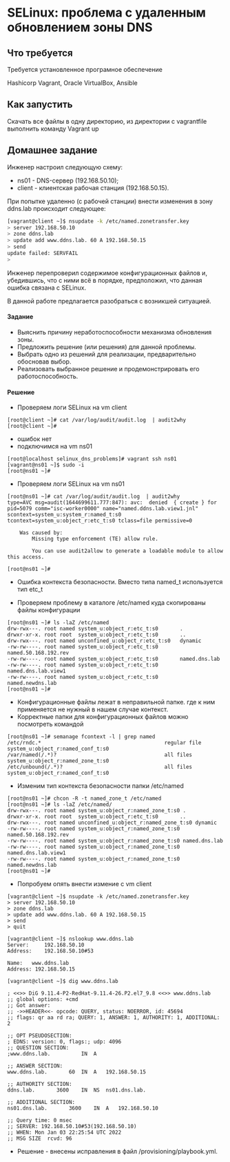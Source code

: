 # SELinux: проблема с удаленным обновлением зоны DNS

## Что требуется
Требуется установленное програмное обеспечение

Hashicorp Vagrant, Oracle VirtualBox, Ansible

## Как запустить
Скачать все файлы в одну директорию, из директории с vagrantfile выполнить команду Vagrant up

## Домашнее задание
Инженер настроил следующую схему:

- ns01 - DNS-сервер (192.168.50.10);
- client - клиентская рабочая станция (192.168.50.15).

При попытке удаленно (с рабочей станции) внести изменения в зону ddns.lab происходит следующее:
```bash
[vagrant@client ~]$ nsupdate -k /etc/named.zonetransfer.key
> server 192.168.50.10
> zone ddns.lab
> update add www.ddns.lab. 60 A 192.168.50.15
> send
update failed: SERVFAIL
>
```
Инженер перепроверил содержимое конфигурационных файлов и, убедившись, что с ними всё в порядке, предположил, что данная ошибка связана с SELinux.

В данной работе предлагается разобраться с возникшей ситуацией.


#### Задание

- Выяснить причину неработоспособности механизма обновления зоны.
- Предложить решение (или решения) для данной проблемы.
- Выбрать одно из решений для реализации, предварительно обосновав выбор.
- Реализовать выбранное решение и продемонстрировать его работоспособность.


#### Решение
* Проверяем логи SELinux на vm client
```
[root@client ~]# cat /var/log/audit/audit.log  | audit2why
[root@client ~]# 
```
* ошибок нет
* подключимся на vm ns01
```
[root@localhost selinux_dns_problems]# vagrant ssh ns01
[vagrant@ns01 ~]$ sudo -i
[root@ns01 ~]#  
```
* Проверяем логи SELinux на vm ns01
```
[root@ns01 ~]# cat /var/log/audit/audit.log  | audit2why
type=AVC msg=audit(1644699611.777:847): avc:  denied  { create } for  pid=5079 comm="isc-worker0000" name="named.ddns.lab.view1.jnl" scontext=system_u:system_r:named_t:s0 tcontext=system_u:object_r:etc_t:s0 tclass=file permissive=0

	Was caused by:
		Missing type enforcement (TE) allow rule.

		You can use audit2allow to generate a loadable module to allow this access.

[root@ns01 ~]# 
```
* Ошибка контекста безопасности. Вместо типа named_t используется тип etc_t

* Проверяем проблему в каталоге /etc/named куда скопированы файлы конфигурации
```
[root@ns01 ~]# ls -laZ /etc/named
drw-rwx---. root named system_u:object_r:etc_t:s0       .
drwxr-xr-x. root root  system_u:object_r:etc_t:s0       ..
drw-rwx---. root named unconfined_u:object_r:etc_t:s0   dynamic
-rw-rw----. root named system_u:object_r:etc_t:s0       named.50.168.192.rev
-rw-rw----. root named system_u:object_r:etc_t:s0       named.dns.lab
-rw-rw----. root named system_u:object_r:etc_t:s0       named.dns.lab.view1
-rw-rw----. root named system_u:object_r:etc_t:s0       named.newdns.lab
[root@ns01 ~]# 
```
* Конфигурационные файлы лежат в неправильной папке. где к ним применяется не нужный в нашем случае контекст.
* Корректные папки для конфигурационных файлов можно посмотреть командой
```
[root@ns01 ~]# semanage fcontext -l | grep named        
/etc/rndc.*                                        regular file       system_u:object_r:named_conf_t:s0 
/var/named(/.*)?                                   all files          system_u:object_r:named_zone_t:s0 
/etc/unbound(/.*)?                                 all files          system_u:object_r:named_conf_t:s0 
```
* Изменим тип контекста безопасности папки /etc/named
```
[root@ns01 ~]# chcon -R -t named_zone_t /etc/named
[root@ns01 ~]# ls -laZ /etc/named/        
drw-rwx---. root named system_u:object_r:named_zone_t:s0 .
drwxr-xr-x. root root  system_u:object_r:etc_t:s0       ..
drw-rwx---. root named unconfined_u:object_r:named_zone_t:s0 dynamic
-rw-rw----. root named system_u:object_r:named_zone_t:s0 named.50.168.192.rev
-rw-rw----. root named system_u:object_r:named_zone_t:s0 named.dns.lab
-rw-rw----. root named system_u:object_r:named_zone_t:s0 named.dns.lab.view1
-rw-rw----. root named system_u:object_r:named_zone_t:s0 named.newdns.lab
[root@ns01 ~]# 
```
* Попробуем опять внести измение с vm client
```
[vagrant@client ~]$ nsupdate -k /etc/named.zonetransfer.key 
> server 192.168.50.10
> zone ddns.lab
> update add www.ddns.lab. 60 A 192.168.50.15
> send
> quit

[vagrant@client ~]$ nslookup www.ddns.lab
Server:		192.168.50.10
Address:	192.168.50.10#53

Name:	www.ddns.lab
Address: 192.168.50.15

[vagrant@client ~]$ dig www.ddns.lab

; <<>> DiG 9.11.4-P2-RedHat-9.11.4-26.P2.el7_9.8 <<>> www.ddns.lab
;; global options: +cmd
;; Got answer:
;; ->>HEADER<<- opcode: QUERY, status: NOERROR, id: 45694
;; flags: qr aa rd ra; QUERY: 1, ANSWER: 1, AUTHORITY: 1, ADDITIONAL: 2

;; OPT PSEUDOSECTION:
; EDNS: version: 0, flags:; udp: 4096
;; QUESTION SECTION:
;www.ddns.lab.			IN	A

;; ANSWER SECTION:
www.ddns.lab.		60	IN	A	192.168.50.15

;; AUTHORITY SECTION:
ddns.lab.		3600	IN	NS	ns01.dns.lab.

;; ADDITIONAL SECTION:
ns01.dns.lab.		3600	IN	A	192.168.50.10

;; Query time: 0 msec
;; SERVER: 192.168.50.10#53(192.168.50.10)
;; WHEN: Mon Jan 03 22:25:54 UTC 2022
;; MSG SIZE  rcvd: 96

```
* Решение - внесены исправления в файл /provisioning/playbook.yml.
